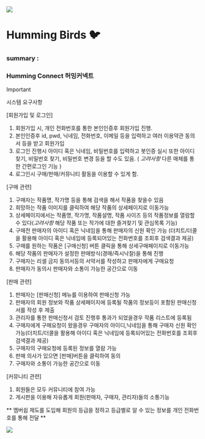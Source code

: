 <img src="https://capsule-render.vercel.app/api?type=waving&color=d8b9ff&height=150&section=header" />

# Humming Birds 🐦

### summary :
### Humming Connect 허밍커넥트

> [!IMPORTANT]
> 시스템 요구사항
>
> [회원가입 및 로그인]
> 1. 회원가입 시, 개인 전화번호를 통한 본인인증후 회원가입 진행.
> 2. 본인인증후 id, pwd, 닉네임, 전화번호, 이메일 등을 입력하고 여러 이용약관 동의서 등을 받고 회원가입
> 3. 로그인 진행시 아이디 혹은 닉네임, 비밀번호를 입력하고 봇인증 실시 또한 아이디 찾기, 비밀번호 찾기, 비밀번호 변경 등을 할 수도 있음. 
>	( *고려사항* 다른 매체를 통한 간편로그인 기능 )
> 4. 로그인시 구매/판매/커뮤니티 활동을 이용할 수 있게 함. 
>
> [구매 관련]
> 1. 구매자는 작품명, 작가명 등을 통해 검색을 해서 작품을 찾을수 있음
> 2. 희망하는 작품 이미지를 클릭하여 해당 작품의 상세페이지로 이동가능
> 3. 상세페이지에서는 작품명, 작가명, 작품설명, 작품 사이즈 등의 작품정보를 열람할 수 있다(*고려사항* 해당 작품 또는 작가에 대한 즐겨찾기 및 관심목록 기능)
> 4. 구매전 판매자의 아이디 혹은 닉네임을 통해 판매자의 신원 확인 가능 (더치트/더콜을 활용해 아이디 혹은 닉네임에 등록되어있는 전화번호를 조회후 검색결과 제공)
> 5. 구매를 원하는 작품은 [구매신청] 버튼 클릭을 통해 상세구매페이지로 이동가능
> 6. 해당 작품의 판매자가 설정한 판매방식(경매/즉시낙찰)을 통해 진행
> 7. 구매자는 리셀 금지 동의서등의 서약서를 작성하고 판매자에게 구매요청
> 8. 판매자가 동의시 판매자와 소통이 가능한 공간으로 이동
> 
> [판매 관련]
> 1. 판매자는 [판매신청] 메뉴를 이용하여 판매신청 가능
> 2. 판매자의 회원 정보와 작품 상세페이지에 등록될 작품의 정보등이 포함된 판매신청서를 작성 후 제출
> 3. 관리자를 통한 판매신청서 검토 진행후 통과가 되었을경우 작품 리스트에 등록됨
> 4. 구매자에게 구매요청이 왔을경우 구매자의 아이디,닉네임을 통해 구매자 신원 확인 가능(더치트/더콜을 활용해 아이디 혹은 닉네임에 등록되어있는 전화번호를 조회후 검색결과 제공)
> 5. 구매자의 구매요청에 등록된 정보를 열람 가능
> 6. 판매 의사가 있으면 [판매]버튼을 클릭하여 동의
> 7. 구매자와 소통이 가능한 공간으로 이동
>    
> [커뮤니티 관련]
> 1. 회원들은 모두 커뮤니티에 참여 가능
> 2. 게시판을 이용해 자유롭게 회원(판매자, 구매자, 관리자)들의 소통기능
>
> ** 멤버쉽 제도를 도입해 회원의 등급을 정하고 등급별로 알 수 있는 정보를 개인 전화번호를 통해 전달 **  


<img src="https://capsule-render.vercel.app/api?type=waving&color=d8b9ff&height=150&section=footer" />

